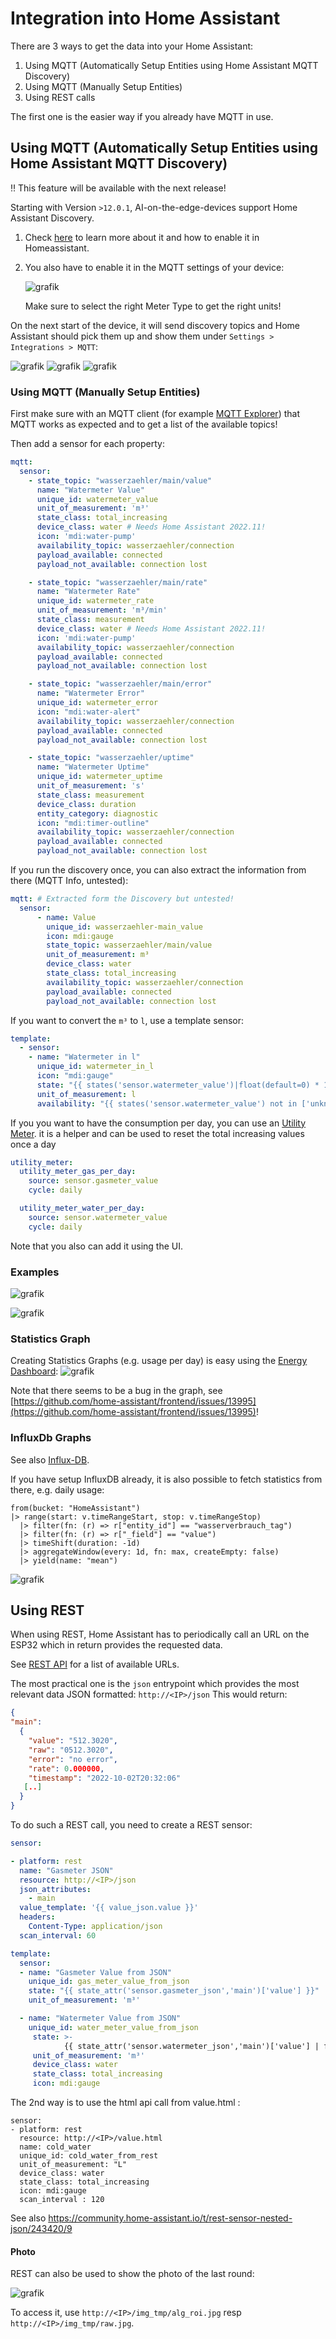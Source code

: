 # Integration into Home Assistant
There are 3 ways to get the data into your Home Assistant:

1. Using MQTT (Automatically Setup Entities using Home Assistant MQTT Discovery)
1. Using MQTT (Manually Setup Entities)
2. Using REST calls

The first one is the easier way if you already have MQTT in use.

## Using MQTT (Automatically Setup Entities using Home Assistant MQTT Discovery)

:bangbang: This feature will be available with the next release!

Starting with Version `>12.0.1`, AI-on-the-edge-devices support Home Assistant Discovery.

 1. Check [here](https://www.home-assistant.io/integrations/mqtt/#mqtt-discovery) to learn more about it and how to enable it in Homeassistant.
 1. You also have to enable it in the MQTT settings of your device:
  
    ![grafik](https://user-images.githubusercontent.com/1783586/199350781-e2a59eeb-b5bb-407b-9c0d-2aafab50daab.png)

    Make sure to select the right Meter Type to get the right units!

On the next start of the device, it will send discovery topics and Home Assistant should pick them up and show them under `Settings > Integrations > MQTT`:

![grafik](https://user-images.githubusercontent.com/1783586/199352538-ddcc3484-39ef-44f4-a853-53286807d30b.png) 
![grafik](https://user-images.githubusercontent.com/1783586/199352565-9b0ade28-cb43-47b4-821f-7909cad41a73.png)
![grafik](https://user-images.githubusercontent.com/1783586/199352619-217df627-4b87-4fa0-86a2-f5347c452fdb.png)


### Using MQTT (Manually Setup Entities)
First make sure with an MQTT client (for example [MQTT Explorer](http://mqtt-explorer.com/)) that MQTT works as expected and to get a list of the available topics!

Then add a sensor for each property:
```yaml
mqtt:
  sensor:
    - state_topic: "wasserzaehler/main/value"
      name: "Watermeter Value"
      unique_id: watermeter_value
      unit_of_measurement: 'm³'
      state_class: total_increasing
      device_class: water # Needs Home Assistant 2022.11!
      icon: 'mdi:water-pump'
      availability_topic: wasserzaehler/connection
      payload_available: connected
      payload_not_available: connection lost

    - state_topic: "wasserzaehler/main/rate"
      name: "Watermeter Rate"
      unique_id: watermeter_rate
      unit_of_measurement: 'm³/min'
      state_class: measurement
      device_class: water # Needs Home Assistant 2022.11!
      icon: 'mdi:water-pump'
      availability_topic: wasserzaehler/connection
      payload_available: connected
      payload_not_available: connection lost

    - state_topic: "wasserzaehler/main/error"
      name: "Watermeter Error"
      unique_id: watermeter_error
      icon: "mdi:water-alert"
      availability_topic: wasserzaehler/connection
      payload_available: connected
      payload_not_available: connection lost    

    - state_topic: "wasserzaehler/uptime"
      name: "Watermeter Uptime"
      unique_id: watermeter_uptime
      unit_of_measurement: 's'
      state_class: measurement
      device_class: duration
      entity_category: diagnostic
      icon: "mdi:timer-outline"
      availability_topic: wasserzaehler/connection
      payload_available: connected
      payload_not_available: connection lost
```
If you run the discovery once, you can also extract the information from there (MQTT Info, untested):
```yaml
mqtt: # Extracted form the Discovery but untested!
  sensor:
      - name: Value
        unique_id: wasserzaehler-main_value
        icon: mdi:gauge
        state_topic: wasserzaehler/main/value
        unit_of_measurement: m³
        device_class: water
        state_class: total_increasing
        availability_topic: wasserzaehler/connection
        payload_available: connected
        payload_not_available: connection lost
```

If you want to convert the `m³` to `l`, use a template sensor:
```yaml
template:
  - sensor:
    - name: "Watermeter in l"
      unique_id: watermeter_in_l
      icon: "mdi:gauge"
      state: "{{ states('sensor.watermeter_value')|float(default=0) * 1000 }}" # Convert 1 m3 => 1000 l
      unit_of_measurement: l
      availability: "{{ states('sensor.watermeter_value') not in ['unknown', 'unavailable', 'none'] }}"
```

If you you want to have the consumption per day, you can use an [Utility Meter](https://www.home-assistant.io/integrations/utility_meter/).
it is a helper and can be used to reset the total increasing values once a day

```yaml
utility_meter:
  utility_meter_gas_per_day:
    source: sensor.gasmeter_value
    cycle: daily

  utility_meter_water_per_day:
    source: sensor.watermeter_value
    cycle: daily
```

Note that you also can add it using the UI.

### Examples
![grafik](https://user-images.githubusercontent.com/1783586/193472069-4135736e-e63a-4afb-8009-5b97aa5c9ac5.png)

![grafik](https://user-images.githubusercontent.com/1783586/193472091-1484aac4-ddc2-48ba-896c-28370963fc2d.png)

### Statistics Graph
Creating Statistics Graphs (e.g. usage per day) is easy using the [Energy Dashboard](https://www.home-assistant.io/home-energy-management/):
![grafik](https://user-images.githubusercontent.com/1783586/193471893-d8ab8f5f-0906-4076-8926-8b5a69a24bce.png)

Note that there seems to be a bug in the graph, see [https://github.com/home-assistant/frontend/issues/13995](https://github.com/home-assistant/frontend/issues/13995)!


### InfluxDb Graphs

See also [Influx-DB](../Influx-DB).

If you have setup InfluxDB already, it is also possible to fetch statistics from there, e.g. daily usage:
```
from(bucket: "HomeAssistant")
|> range(start: v.timeRangeStart, stop: v.timeRangeStop)
  |> filter(fn: (r) => r["entity_id"] == "wasserverbrauch_tag")
  |> filter(fn: (r) => r["_field"] == "value")
  |> timeShift(duration: -1d)
  |> aggregateWindow(every: 1d, fn: max, createEmpty: false)
  |> yield(name: "mean")
```

![grafik](https://user-images.githubusercontent.com/1783586/193473347-c81fc301-c52f-4af0-9fcb-56fab12cacac.png)


## Using REST
When using REST, Home Assistant has to periodically call an URL on the ESP32 which in return provides the requested data.

See [REST API](../REST-API) for a list of available URLs.

The most practical one is the `json` entrypoint which provides the most relevant data JSON formatted:
`http://<IP>/json`
This would return:
```JSON
{
"main":
  {
    "value": "512.3020",
    "raw": "0512.3020",
    "error": "no error",
    "rate": 0.000000,
    "timestamp": "2022-10-02T20:32:06"
   [..]
  }
}
```

To do such a REST call, you need to create a REST sensor:
```yaml
sensor:

- platform: rest
  name: "Gasmeter JSON" 
  resource: http://<IP>/json
  json_attributes:
    - main
  value_template: '{{ value_json.value }}'
  headers:
    Content-Type: application/json
  scan_interval: 60

template:
  sensor:
  - name: "Gasmeter Value from JSON"
    unique_id: gas_meter_value_from_json
    state: "{{ state_attr('sensor.gasmeter_json','main')['value'] }}"
    unit_of_measurement: 'm³'

  - name: "Watermeter Value from JSON"
    unique_id: water_meter_value_from_json
     state: >-
            {{ state_attr('sensor.watermeter_json','main')['value'] | float }}
     unit_of_measurement: 'm³'
     device_class: water
     state_class: total_increasing
     icon: mdi:gauge

```

The 2nd way is to use the html api call from value.html : 

```
sensor:
- platform: rest
  resource: http://<IP>/value.html
  name: cold_water 
  unique_id: cold_water_from_rest
  unit_of_measurement: "L"
  device_class: water
  state_class: total_increasing
  icon: mdi:gauge
  scan_interval : 120
 ```
 
See also https://community.home-assistant.io/t/rest-sensor-nested-json/243420/9


#### Photo
REST can also be used to show the photo of the last round:

![grafik](https://user-images.githubusercontent.com/1783586/193546075-b247942f-9106-47a4-a64b-42ff96dd9078.png)

To access it, use `http://<IP>/img_tmp/alg_roi.jpg` resp `http://<IP>/img_tmp/raw.jpg`.

